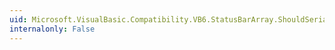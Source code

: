 ```yaml
---
uid: Microsoft.VisualBasic.Compatibility.VB6.StatusBarArray.ShouldSerializeIndex(System.Windows.Forms.StatusBar)
internalonly: False
---
```

